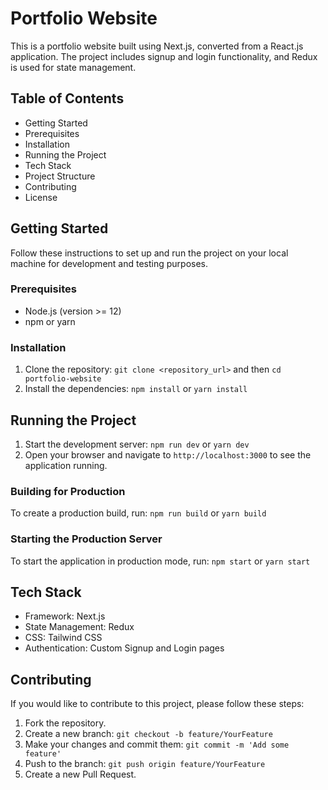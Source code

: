 # Portfolio Website

This is a portfolio website built using Next.js, converted from a React.js application. The project includes signup and login functionality, and Redux is used for state management.

## Table of Contents

- Getting Started
- Prerequisites
- Installation
- Running the Project
- Tech Stack
- Project Structure
- Contributing
- License

## Getting Started

Follow these instructions to set up and run the project on your local machine for development and testing purposes.

### Prerequisites

- Node.js (version >= 12)
- npm or yarn

### Installation

1. Clone the repository: `git clone <repository_url>` and then `cd portfolio-website`
2. Install the dependencies: `npm install` or `yarn install`

## Running the Project

1. Start the development server: `npm run dev` or `yarn dev`
2. Open your browser and navigate to `http://localhost:3000` to see the application running.

### Building for Production

To create a production build, run: `npm run build` or `yarn build`

### Starting the Production Server

To start the application in production mode, run: `npm start` or `yarn start`

## Tech Stack

- Framework: Next.js
- State Management: Redux
- CSS: Tailwind CSS
- Authentication: Custom Signup and Login pages

## Contributing

If you would like to contribute to this project, please follow these steps:

1. Fork the repository.
2. Create a new branch: `git checkout -b feature/YourFeature`
3. Make your changes and commit them: `git commit -m 'Add some feature'`
4. Push to the branch: `git push origin feature/YourFeature`
5. Create a new Pull Request.
